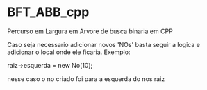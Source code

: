 # BFT_ABB_cpp
Percurso em Largura em Arvore de busca binaria em CPP

Caso seja necessario adicionar novos 'NOs' basta seguir a logica e adicionar o local onde ele ficaria.
Exemplo:

raiz->esquerda = new No(10);

nesse caso o no criado foi para a esquerda do nos raiz
